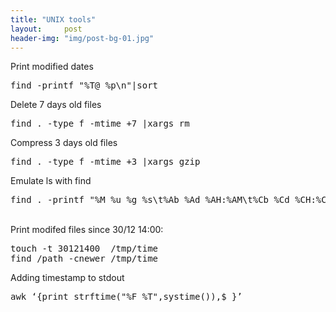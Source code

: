 ```yaml
---
title: "UNIX tools"
layout:     post
header-img: "img/post-bg-01.jpg"
---
```

<p>Print modified dates <pre>find -printf "%T@ %p\n"|sort</pre>
Delete 7 days old files
<pre>find . -type f -mtime +7 |xargs rm</pre>
Compress 3 days old files
<pre>find . -type f -mtime +3 |xargs gzip</pre>
Emulate ls&nbsp;with find
<pre>find . -printf "%M %u %g %s\t%Ab %Ad %AH:%AM\t%Cb %Cd %CH:%CM\t%P\n"</pre><br />
Print modifed files since 30/12 14:00:
<pre>touch -t 30121400  /tmp/time
find /path -cnewer /tmp/time
</pre>
Adding timestamp to stdout
<pre>awk &lsquo;{print strftime("%F %T",systime()),$_}&rsquo;</pre>
